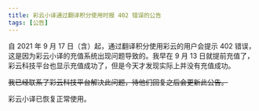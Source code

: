 ```yaml
---
title: 彩云小译通过翻译积分使用时报 402 错误的公告
tags: [公告]
---
```


自 2021 年 9 月 17 日（含）起，通过翻译积分使用彩云的用户会提示 402 错误，这是因为彩云小译的充值系统出现问题导致的。我早在 9 月 13 日就提前充值了，彩云科技平台也显示充值成功了，但是今天才发现实际上并没有充值成功。

~~我已经联系了彩云科技平台解决此问题，待他们回复之后会更新此公告。~~

彩云小译已恢复正常使用。
